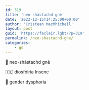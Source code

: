 ```yaml
---
id: 319
title: 'neo-shàstachd gnè'
date: '2022-12-15T14:25:00+00:00'
author: 'Crìstean MacMhìcheil'
layout: post
guid: 'https://faclair.lgbt/?p=319'
permalink: /neo-shastachd-gne/
categories:
    - gd
---
```


&#x1f3f4;&#xe0067;&#xe0062;&#xe0073;&#xe0063;&#xe0074;&#xe007f; neo-shàstachd gnè

&#x1f1ee;&#x1f1ea; diosfóiria Inscne

&#x1f3f4;&#xe0067;&#xe0062;&#xe0065;&#xe006e;&#xe0067;&#xe007f; gender dysphoria